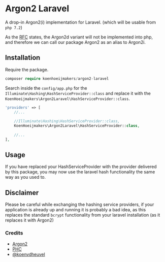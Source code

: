 # Argon2 Laravel
A drop-in Argon2(i) implementation for Laravel. (which will be usable from `php 7.2`)

As the [RFC](https://wiki.php.net/rfc/argon2_password_hash) states, the Argon2d variant will not be implemented into php, and therefore we can call our package Argon2 as an alias to Argon2i.

## Installation

Require the package.
```php
composer require koenhoeijmakers/argon2-laravel
```

Search inside the `config/app.php` for the `Illuminate\Hashing\HashServiceProvider::class` and replace it with the `KoenHoeijmakers\Argon2Laravel\HashServiceProvider::class`.

```php
'providers' => [
    //...
    
    //Illuminate\Hashing\HashServiceProvider::class,
    KoenHoeijmakers\Argon2Laravel\HashServiceProvider::class,
    
    //...
],
```

## Usage

If you have replaced your HashServiceProvider with the provider delivered by this package, you may now use the laravel hash functionality the same way as you used to.

## Disclaimer
Please be careful while exchanging the hashing service providers, if your application is already up and running it is probably a bad idea, as this replaces the standard `bcrypt` functionality from your laravel installation (as it replaces it with Argon2)

### Credits
* [Argon2](https://github.com/P-H-C/phc-winner-argon2)
* [PHC](https://password-hashing.net/)
* [@koenvdheuvel](https://github.com/koenvdheuvel)
